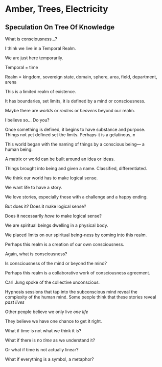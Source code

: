 # Amber, Trees, Electricity
## Speculation On Tree Of Knowledge

What is consciousness...?


I think we live in a Temporal Realm.

We are just here temporarily.

Temporal = time

Realm = kingdom, sovereign state, domain, sphere, area, field, department, arena

This is a limited realm of existence.

It has boundaries, set limits, it is defined by a mind or consciousness.

Maybe there are *worlds* or *realms* or *heavens* beyond our realm.

I believe so... Do you?

Once something is defined, it begins to have substance and purpose. Things not yet defined set the limits. Perhaps it is a gelatinous, n

This world began with the naming of things by a conscious being— a human being.

A matrix or world can be built around an idea or ideas. 

Things brought into being and given a name. Classified, differentiated.

We think our world has to make logical sense. 

We want life to have a story.

We love stories, especially those with a challenge and a happy ending.

But does it? Does it make logical sense?

Does it necessarily *have* to make logical sense?

We are spiritual beings dwelling in a physical body.

We placed limits on our spiritual being-ness by coming into this realm.

Perhaps this realm is a creation of our own consciousness.

Again, what is consciousness?

Is consciousness of the mind or beyond the mind?

Perhaps this realm is a collaborative work of consciousness agreement.

Carl Jung spoke of the collective unconscious.

Hypnosis sessions that tap into the subconscious mind reveal the complexity of the human mind. Some people think that these stories reveal *past lives*

Other people believe we only live *one life*

They believe we have one chance to get it right.

What if time is not what we think it is?

What if there is no *time* as we understand it?

Or what if time is not actually linear?

What if everything is a symbol, a metaphor?

